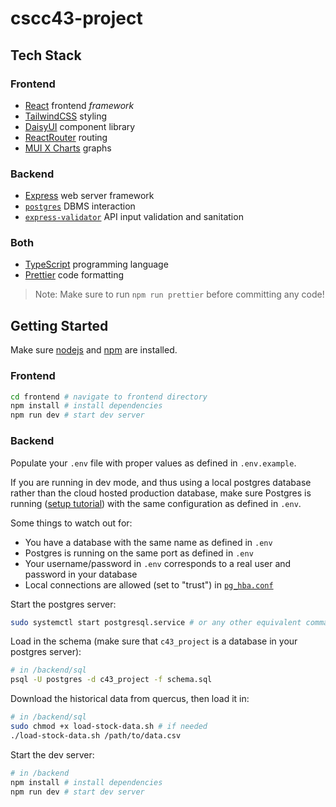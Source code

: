 # cscc43-project

## Tech Stack

### Frontend

- [React](https://react.dev/) frontend *framework*
- [TailwindCSS](https://tailwindcss.com/) styling
- [DaisyUI](https://daisyui.com/) component library
- [ReactRouter](https://reactrouter.com/) routing
- [MUI X Charts](https://mui.com/x/react-charts/) graphs

### Backend

- [Express](https://expressjs.com/) web server framework
- [`postgres`](https://www.npmjs.com/package/postgres) DBMS interaction
- [`express-validator`](https://express-validator.github.io/docs/) API input validation and sanitation

### Both

- [TypeScript](https://www.typescriptlang.org/) programming language
- [Prettier](https://prettier.io/) code formatting

> Note: Make sure to run `npm run prettier` before committing any code!

## Getting Started

Make sure [nodejs](https://nodejs.org/en) and [npm](https://www.npmjs.com/) are installed.

### Frontend

```sh
cd frontend # navigate to frontend directory
npm install # install dependencies
npm run dev # start dev server
```

### Backend

Populate your `.env` file with proper values as defined in `.env.example`.

If you are running in dev mode, and thus using a local postgres database rather than the cloud hosted production database, make sure Postgres is running ([setup tutorial](https://www.postgresql.org/docs/current/tutorial-install.html)) with the same configuration as defined in `.env`.

Some things to watch out for:

- You have a database with the same name as defined in `.env`
- Postgres is running on the same port as defined in `.env`
- Your username/password in `.env` corresponds to a real user and password in your database
- Local connections are allowed (set to "trust") in [`pg_hba.conf`](https://www.postgresql.org/docs/current/auth-pg-hba-conf.html)

Start the postgres server:

```sh
sudo systemctl start postgresql.service # or any other equivalent command
```

Load in the schema (make sure that `c43_project` is a database in your postgres server):

```sh
# in /backend/sql
psql -U postgres -d c43_project -f schema.sql
```

Download the historical data from quercus, then load it in:

```sh
# in /backend/sql
sudo chmod +x load-stock-data.sh # if needed
./load-stock-data.sh /path/to/data.csv
```

Start the dev server:

```sh
# in /backend
npm install # install dependencies
npm run dev # start dev server
```
